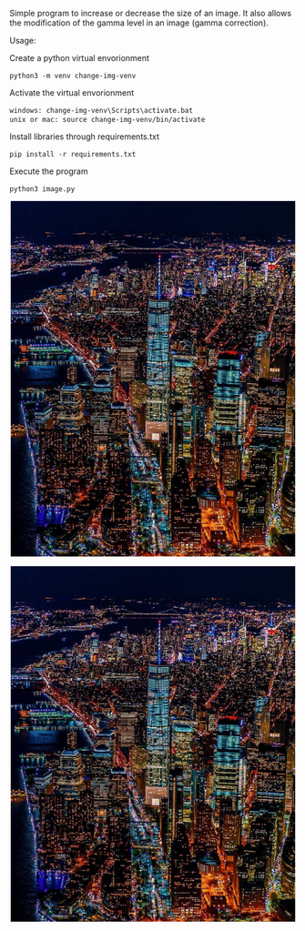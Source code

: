 Simple program to increase or decrease the size of an image. It also allows the modification of the gamma level in an image (gamma correction).

Usage:

Create a python virtual envorionment
```console
python3 -m venv change-img-venv
```

Activate the virtual envorionment
```console
windows: change-img-venv\Scripts\activate.bat
unix or mac: source change-img-venv/bin/activate
```

Install libraries through requirements.txt
```console
pip install -r requirements.txt
```

Execute the program
```console
python3 image.py
```

<p align="center">
  <img
    alt="Original"
    src=https://github.com/ReinaldoSalla/change-img-size-and-gamma/blob/master/imgs/img.jpg
    width=500
  />
</p>

<p align="center">
  <img
    alt="Original"
    src=https://github.com/ReinaldoSalla/change-img-size-and-gamma/blob/master/imgs/img.jpg
    width=500
  />
</p>
